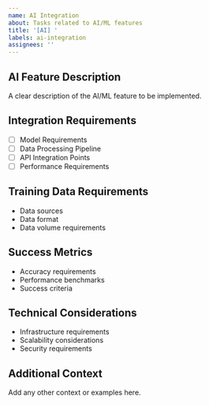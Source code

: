 ```yaml
---
name: AI Integration
about: Tasks related to AI/ML features
title: '[AI] '
labels: ai-integration
assignees: ''
---
```


## AI Feature Description
A clear description of the AI/ML feature to be implemented.

## Integration Requirements
- [ ] Model Requirements
- [ ] Data Processing Pipeline
- [ ] API Integration Points
- [ ] Performance Requirements

## Training Data Requirements
- Data sources
- Data format
- Data volume requirements

## Success Metrics
- Accuracy requirements
- Performance benchmarks
- Success criteria

## Technical Considerations
- Infrastructure requirements
- Scalability considerations
- Security requirements

## Additional Context
Add any other context or examples here.
